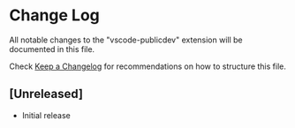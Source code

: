 # Change Log

All notable changes to the "vscode-publicdev" extension will be documented in this file.

Check [Keep a Changelog](http://keepachangelog.com/) for recommendations on how to structure this file.

## [Unreleased]

- Initial release